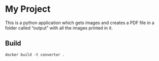 # My Project

This is a python application which gets images and creates a PDF file in a folder called “output” with all the images printed in it.

## Build

    docker build -t convertor .